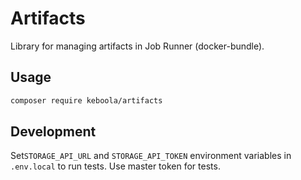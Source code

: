 # Artifacts
Library for managing artifacts in Job Runner (docker-bundle). 

## Usage
```bash
composer require keboola/artifacts
```

## Development
Set`STORAGE_API_URL` and `STORAGE_API_TOKEN` environment variables in `.env.local` to run tests.
Use master token for tests.




